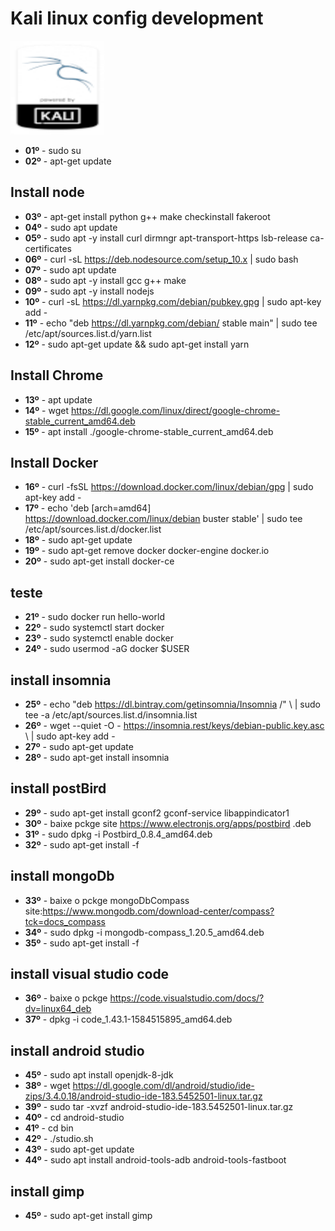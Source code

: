 # Kali linux config development
<img src="logo.png"
     alt="Markdown Monster icon"
     style="width: 150px;height:150px; margin-right: 10px;" />
- **01º**</b> - sudo su
- **02º** - apt-get update 
## Install node 
- **03º** - apt-get install python g++ make checkinstall fakeroot 
- **04º** - sudo apt update 
- **05º** - sudo apt -y install curl dirmngr apt-transport-https lsb-release ca-certificates 
- **06º** - curl -sL https://deb.nodesource.com/setup_10.x | sudo bash 
- **07º** - sudo apt update 
- **08º** - sudo apt -y install gcc g++ make 
- **09º** - sudo apt -y install nodejs 
- **10º** - curl -sL https://dl.yarnpkg.com/debian/pubkey.gpg | sudo apt-key add - 
- **11º** - echo "deb https://dl.yarnpkg.com/debian/ stable main" | sudo tee /etc/apt/sources.list.d/yarn.list 
- **12º** - sudo apt-get update && sudo apt-get install yarn 
## Install Chrome 
- **13º** - apt update 
- **14º** - wget https://dl.google.com/linux/direct/google-chrome-stable_current_amd64.deb 
- **15º** - apt install ./google-chrome-stable_current_amd64.deb 
## Install Docker 
- **16º** - curl -fsSL https://download.docker.com/linux/debian/gpg | sudo apt-key add - 
- **17º** - echo 'deb [arch=amd64] https://download.docker.com/linux/debian buster stable' | sudo tee /etc/apt/sources.list.d/docker.list 
- **18º** - sudo apt-get update 
- **19º** - sudo apt-get remove docker docker-engine docker.io 
- **20º** - sudo apt-get install docker-ce 
## teste 
- **21º** - sudo docker run hello-world 
- **22º** - sudo systemctl start docker 
- **23º** - sudo systemctl enable docker 
- **24º** - sudo usermod -aG docker $USER 
## install insomnia 
- **25º** - echo "deb https://dl.bintray.com/getinsomnia/Insomnia /" \ | sudo tee -a /etc/apt/sources.list.d/insomnia.list 
- **26º** - wget --quiet -O - https://insomnia.rest/keys/debian-public.key.asc \ | sudo apt-key add - 
- **27º** - sudo apt-get update 
- **28º** - sudo apt-get install insomnia 
## install postBird 
- **29º** - sudo apt-get install gconf2 gconf-service libappindicator1 
- **30º** - baixe pckge site https://www.electronjs.org/apps/postbird .deb 
- **31º** - sudo dpkg -i Postbird_0.8.4_amd64.deb 
- **32º** - sudo apt-get install -f 
## install mongoDb 
- **33º** - baixe o pckge mongoDbCompass site:https://www.mongodb.com/download-center/compass?tck=docs_compass 
- **34º** - sudo dpkg -i mongodb-compass_1.20.5_amd64.deb 
- **35º** - sudo apt-get install -f 
## install visual studio code 
- **36º** - baixe o pckge https://code.visualstudio.com/docs/?dv=linux64_deb 
- **37º** - dpkg -i code_1.43.1-1584515895_amd64.deb
## install android studio
- **45º** - sudo apt install openjdk-8-jdk
- **38º** - wget https://dl.google.com/dl/android/studio/ide-zips/3.4.0.18/android-studio-ide-183.5452501-linux.tar.gz
- **39º** - sudo tar -xvzf android-studio-ide-183.5452501-linux.tar.gz
- **40º** - cd android-studio
- **41º** - cd bin
- **42º** - ./studio.sh
- **43º** - sudo apt-get update
- **44º** - sudo apt install android-tools-adb android-tools-fastboot
## install gimp
- **45º** - sudo apt-get install gimp
